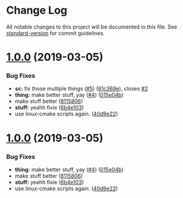 # Change Log

All notable changes to this project will be documented in this file. See [standard-version](https://github.com/conventional-changelog/standard-version) for commit guidelines.

# [1.0.0](https://github.com/vidavidorra/ci-fiddle/compare/v3.0.0...v1.0.0) (2019-03-05)


### Bug Fixes

* **sc:** fix those multiple things ([#5](https://github.com/vidavidorra/ci-fiddle/issues/5)) ([61c369e](https://github.com/vidavidorra/ci-fiddle/commit/61c369e)), closes [#2](https://github.com/vidavidorra/ci-fiddle/issues/2)
* **thing:** make better stuff, yay ([#4](https://github.com/vidavidorra/ci-fiddle/issues/4)) ([015e04b](https://github.com/vidavidorra/ci-fiddle/commit/015e04b))
* make stuff better ([8115806](https://github.com/vidavidorra/ci-fiddle/commit/8115806))
* **stuff:** yeahh fixie ([6b4e103](https://github.com/vidavidorra/ci-fiddle/commit/6b4e103))
* use linux-cmake scripts again. ([40d9e22](https://github.com/vidavidorra/ci-fiddle/commit/40d9e22))



# [1.0.0](https://github.com/vidavidorra/ci-fiddle/compare/v3.0.0...v1.0.0) (2019-03-05)


### Bug Fixes

* **thing:** make better stuff, yay ([#4](https://github.com/vidavidorra/ci-fiddle/issues/4)) ([015e04b](https://github.com/vidavidorra/ci-fiddle/commit/015e04b))
* make stuff better ([8115806](https://github.com/vidavidorra/ci-fiddle/commit/8115806))
* **stuff:** yeahh fixie ([6b4e103](https://github.com/vidavidorra/ci-fiddle/commit/6b4e103))
* use linux-cmake scripts again. ([40d9e22](https://github.com/vidavidorra/ci-fiddle/commit/40d9e22))
